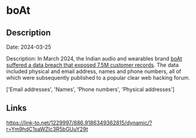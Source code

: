 # boAt

## Description

Date: 2024-03-25

Description:
In March 2024, the Indian audio and wearables brand <a href="https://www.forbesindia.com/article/news/hit-with-massive-data-breach-boat-loses-data-of-75-million-customers/92483/1" target="_blank" rel="noopener">boAt suffered a data breach that exposed 7.5M customer records</a>. The data included physical and email address, names and phone numbers, all of which were subsequently published to a popular clear web hacking forum.


['Email addresses', 'Names', 'Phone numbers', 'Physical addresses']

## Links

https://link-to.net/1229997/886.9186349362815/dynamic/?r=Ym9hdC1saWZlc3R5bGUuY29t